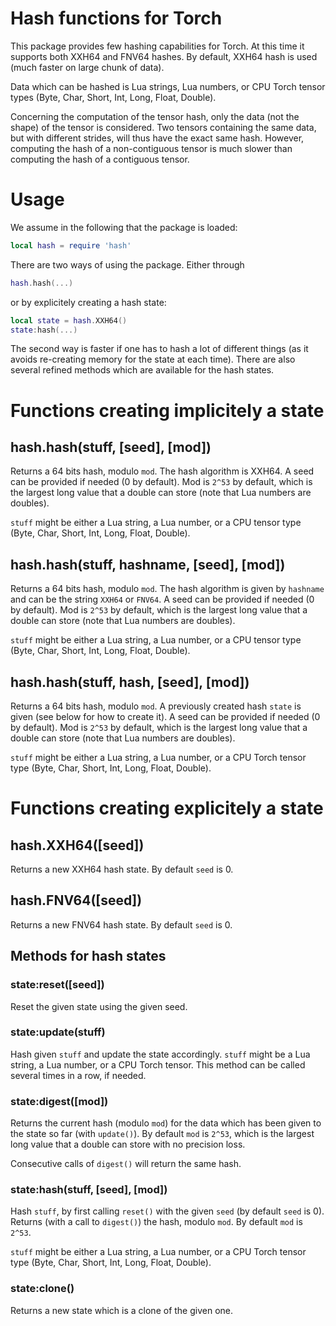 Hash functions for Torch
========================

This package provides few hashing capabilities for Torch. At this time it supports both XXH64 and FNV64 hashes. By default, XXH64 hash is used (much faster on large chunk of data).

Data which can be hashed is Lua strings, Lua numbers, or CPU Torch tensor types (Byte, Char, Short, Int, Long, Float, Double).

Concerning the computation of the tensor hash, only the data (not the shape) of the tensor is considered. Two tensors containing the same data, but with different strides, will thus have the exact same hash. However, computing the hash of a non-contiguous tensor is much slower than computing the hash of a contiguous tensor.

# Usage

We assume in the following that the package is loaded:
```lua
local hash = require 'hash'
```

There are two ways of using the package. Either through
```lua
hash.hash(...)
```
or by explicitely creating a hash state:
```lua
local state = hash.XXH64()
state:hash(...)
```

The second way is faster if one has to hash a lot of different things (as it avoids re-creating memory for the state at each time).
There are also several refined methods which are available for the hash states.

# Functions creating implicitely a state

## hash.hash(stuff, [seed], [mod])

Returns a 64 bits hash, modulo `mod`. The hash algorithm is XXH64. A seed can be provided if needed (0 by default). Mod is `2^53` by default,
which is the largest long value that a double can store (note that Lua numbers are doubles).

`stuff` might be either a Lua string, a Lua number, or a CPU tensor type (Byte, Char, Short, Int, Long, Float, Double).

## hash.hash(stuff, hashname, [seed], [mod])

Returns a 64 bits hash, modulo `mod`. The hash algorithm is given by `hashname` and can be the string `XXH64` or `FNV64`. A seed can be provided if needed (0 by default). Mod is `2^53` by default,
which is the largest long value that a double can store (note that Lua numbers are doubles).

`stuff` might be either a Lua string, a Lua number, or a CPU tensor type (Byte, Char, Short, Int, Long, Float, Double).

## hash.hash(stuff, hash, [seed], [mod])

Returns a 64 bits hash, modulo `mod`. A previously created hash `state` is given (see below for how to create it). A seed can be provided if needed (0 by default). Mod is `2^53` by default,
which is the largest long value that a double can store (note that Lua numbers are doubles).

`stuff` might be either a Lua string, a Lua number, or a CPU Torch tensor type (Byte, Char, Short, Int, Long, Float, Double).

# Functions creating explicitely a state

## hash.XXH64([seed])

Returns a new XXH64 hash state. By default `seed` is 0.

## hash.FNV64([seed])

Returns a new FNV64 hash state. By default `seed` is 0.

## Methods for hash states

### state:reset([seed])

Reset the given state using the given seed.

### state:update(stuff)

Hash given `stuff` and update the state accordingly. `stuff` might be a Lua string, a Lua number, or a CPU Torch tensor.
This method can be called several times in a row, if needed.

### state:digest([mod])

Returns the current hash (modulo `mod`) for the data which has been given to the state so far (with `update()`). By default `mod` is `2^53`, which
is the largest long value that a double can store with no precision loss.

Consecutive calls of `digest()` will return the same hash.

### state:hash(stuff, [seed], [mod])

Hash `stuff`, by first calling `reset()` with the given `seed` (by default `seed` is 0). Returns (with a call to `digest()`)
the hash, modulo `mod`. By default `mod` is `2^53`.

`stuff` might be either a Lua string, a Lua number, or a CPU Torch tensor type (Byte, Char, Short, Int, Long, Float, Double).

### state:clone()

Returns a new state which is a clone of the given one.
